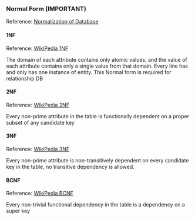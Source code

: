 ### Normal Form (IMPORTANT)

Reference: [Normalization of Database](http://www.studytonight.com/dbms/database-normalization.php)

#### 1NF

Reference: [WikiPedia 1NF](https://en.wikipedia.org/wiki/First_normal_form)

The domain of each attribute contains only atomic values, and the value of each attribute contains only a single value from that domain.
Every line has and only has one instance of entity. This Normal form is required for relationship DB

#### 2NF

Reference: [WikiPedia 2NF](https://en.wikipedia.org/wiki/Second_normal_form)

Every non-prime attribute in the table is functionally dependent on a proper subset of any candidate key

#### 3NF

Reference: [WikiPedia 3NF](https://en.wikipedia.org/wiki/Third_normal_form)

Every non-prime attribute is non-transitively dependent on every candidate key in the table, no transitive dependency is allowed.

#### BCNF

Reference: [WikiPedia BCNF](https://en.wikipedia.org/wiki/Boyce–Codd_normal_form)

Every non-trivial functional dependency in the table is a dependency on a super key
